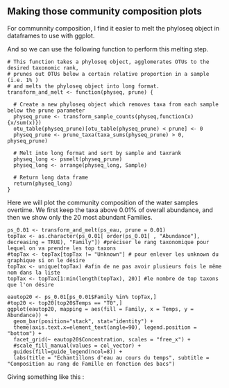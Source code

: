 ## Making those community composition plots

For communnity composition, I find it easier to melt the phyloseq object in dataframes to use with ggplot.

And so we can use the following function to perform this melting step.

```{r transform_and_melt fct, include=FALSE}
# This function takes a phyloseq object, agglomerates OTUs to the desired taxonomic rank, 
# prunes out OTUs below a certain relative proportion in a sample (i.e. 1% ) 
# and melts the phyloseq object into long format.
transform_and_melt <- function(physeq, prune) {
  
  # Create a new phyloseq object which removes taxa from each sample below the prune parameter
  physeq_prune <- transform_sample_counts(physeq,function(x) {x/sum(x)})
  otu_table(physeq_prune)[otu_table(physeq_prune) < prune] <- 0
  physeq_prune <- prune_taxa(taxa_sums(physeq_prune) > 0, physeq_prune)
  
  # Melt into long format and sort by sample and taxrank
  physeq_long <- psmelt(physeq_prune)
  physeq_long <- arrange(physeq_long, Sample)
  
  # Return long data frame
  return(physeq_long)
}
```

Here we will plot the community composition of the water samples overtime.
We first keep the taxa above 0.01% of overall abundance, and then we show only the 20 most abundant Families.

```{r plot eau over time, fig.height=6, fig.width=14}
ps_0.01 <- transform_and_melt(ps_eau, prune = 0.01)
topTax <- as.character(ps_0.01[ order(ps_0.01[ , "Abundance"], decreasing = TRUE), "Family"]) #préciser le rang taxonomique pour lequel on va prendre les top taxons
#topTax <- topTax[topTax != "Unknown"] # pour enlever les unknown du graphique si on le désire
topTax <- unique(topTax) #afin de ne pas avoir plusieurs fois le même nom dans la liste
topTax <- topTax[1:min(length(topTax), 20)] #le nombre de top taxons que l'on désire

eautop20 <- ps_0.01[ps_0.01$Family %in% topTax,]
#top20 <- top20[top20$Temps == "T0",]
ggplot(eautop20, mapping = aes(fill = Family, x = Temps, y = Abundance)) +
  geom_bar(position="stack", stat="identity") + 
  theme(axis.text.x=element_text(angle=90), legend.position = "bottom") + 
  facet_grid(~ eautop20$Concentration, scales = "free_x") +
  #scale_fill_manual(values = col_vector) +
  guides(fill=guide_legend(ncol=8)) + 
  labs(title = "Echantillons d'eau au cours du temps", subtitle = "Composition au rang de Famille en fonction des bacs")
```
Giving something like this :

